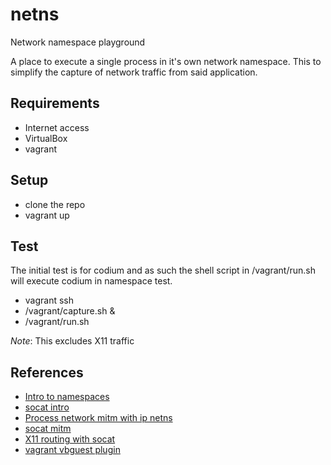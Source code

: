 # netns
Network namespace playground

A place to execute a single process in it's own network namespace.  This to simplify the capture of network traffic from said application.

## Requirements
- Internet access
- VirtualBox
- vagrant

## Setup
- clone the repo
- vagrant up

## Test
The initial test is for codium and as such the shell script in /vagrant/run.sh will execute codium in namespace test.
- vagrant ssh
- /vagrant/capture.sh &
- /vagrant/run.sh

*Note*: This excludes X11 traffic

## References
- [Intro to namespaces](https://blog.scottlowe.org/2013/09/04/introducing-linux-network-namespaces/)
- [socat intro](https://copyconstruct.medium.com/socat-29453e9fc8a6)
- [Process network mitm with ip netns](https://bytefreaks.net/gnulinux/how-to-capture-all-network-traffic-of-a-single-process)
- [socat mitm ](https://gist.github.com/jhass/5896418)
- [X11 routing with socat](https://unix.stackexchange.com/a/274703)
- [vagrant vbguest plugin](https://github.com/dotless-de/vagrant-vbguest)

